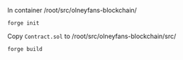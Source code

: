 In container /root/src/olneyfans-blockchain/

`forge init`

Copy `Contract.sol` to /root/src/olneyfans-blockchain/src/

`forge build`

